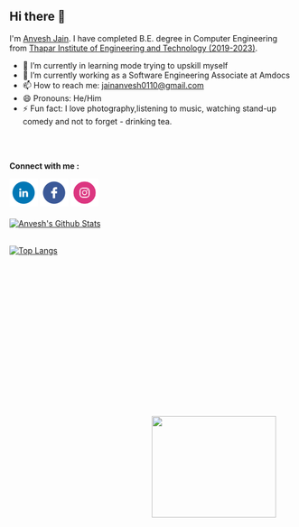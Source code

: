 <a href="#!">
  <img align="right" height="180" width="220" src="https://media.giphy.com/media/lKXZAA106xwkg/giphy.gif" style="position:absolute;
                                                            left:50%;
                                                            top:20%;"/>
</a>

## Hi there 👋
I'm [Anvesh Jain](https://www.linkedin.com/in/anvesh-jain-0110/). 
I have completed B.E. degree in Computer Engineering from [Thapar Institute of Engineering and Technology (2019-2023)](http://www.thapar.edu/). 

- 🔭 I’m currently in learning mode trying to upskill myself
- 🌱 I’m currently working as a Software Engineering Associate at Amdocs
- 📫 How to reach me: jainanvesh0110@gmail.com
- 😄 Pronouns: He/Him
- ⚡ Fun fact: I love photography,listening to music, watching stand-up comedy and not to forget - drinking tea. 
<br/>
<br/>

**Connect with me :**

<a href="https://www.linkedin.com/in/anvesh-jain-0110/"><img src="https://github.com/aritraroy/social-icons/blob/master/linkedin-icon.png?raw=true" width="50"></a>
<a href="https://www.facebook.com/anvesh.jain.5494/"><img src="https://github.com/aritraroy/social-icons/blob/master/facebook-icon.png?raw=true" width="50"></a>
<a href="https://www.instagram.com/click.maniac"><img src="https://github.com/aritraroy/social-icons/blob/master/instagram-icon.png?raw=true" width="50"></a>
<br>
<Br>
<a href="#!">
  <img align="center" src="https://github-readme-stats.vercel.app/api?username=Anvesh0110&theme=onedark" alt="Anvesh's Github Stats" />
</a>
<br>
<br>

[![Top Langs](https://github-readme-stats.vercel.app/api/top-langs/?username=Anvesh0110&layout=compact)](https://github.com/Anvesh0110/github-readme-stats)
